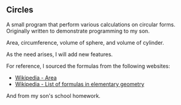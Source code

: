 ## Circles

A small program that perform various calculations on circular forms.  Originally written to demonstrate programming to my son.

Area, circumference, volume of sphere, and volume of cylinder.

As the need arises, I will add new features.

For reference, I sourced the formulas from the following websites:
- [Wikipedia - Area](https://en.wikipedia.org/wiki/Area)
- [Wikipedia - List of formulas in elementary geometry](https://en.wikipedia.org/wiki/List_of_formulas_in_elementary_geometry)

And from my son's school homework.